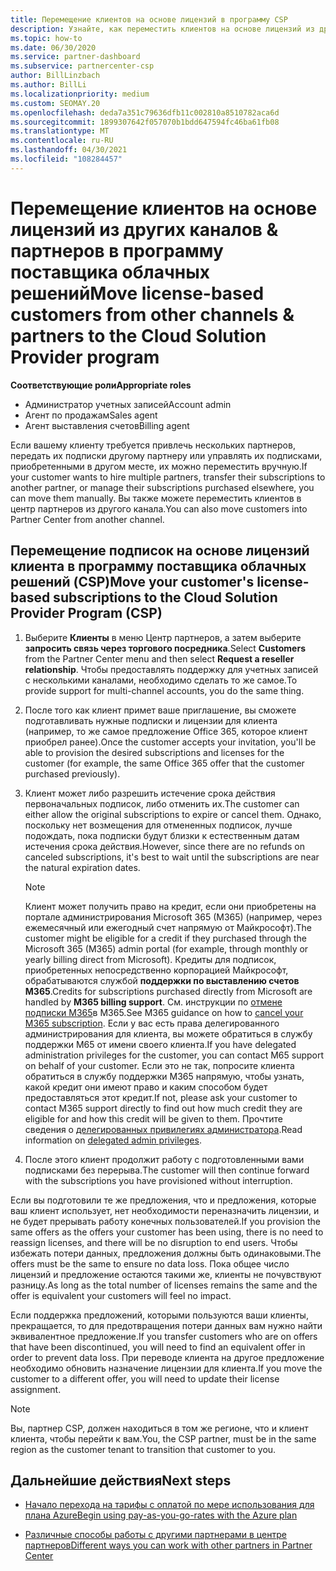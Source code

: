 ```yaml
---
title: Перемещение клиентов на основе лицензий в программу CSP
description: Узнайте, как переместить клиентов на основе лицензий из других каналов или другого партнера в программу поставщика облачных решений (CSP) в центре партнеров.
ms.topic: how-to
ms.date: 06/30/2020
ms.service: partner-dashboard
ms.subservice: partnercenter-csp
author: BillLinzbach
ms.author: BillLi
ms.localizationpriority: medium
ms.custom: SEOMAY.20
ms.openlocfilehash: deda7a351c79636dfb11c002810a8510782aca6d
ms.sourcegitcommit: 1899307642f057070b1bdd647594fc46ba61fb08
ms.translationtype: MT
ms.contentlocale: ru-RU
ms.lasthandoff: 04/30/2021
ms.locfileid: "108284457"
---
```

# <a name="move-license-based-customers-from-other-channels--partners-to-the-cloud-solution-provider-program"></a><span data-ttu-id="5e192-103">Перемещение клиентов на основе лицензий из других каналов & партнеров в программу поставщика облачных решений</span><span class="sxs-lookup"><span data-stu-id="5e192-103">Move license-based customers from other channels & partners to the Cloud Solution Provider program</span></span>

<span data-ttu-id="5e192-104">**Соответствующие роли**</span><span class="sxs-lookup"><span data-stu-id="5e192-104">**Appropriate roles**</span></span>

- <span data-ttu-id="5e192-105">Администратор учетных записей</span><span class="sxs-lookup"><span data-stu-id="5e192-105">Account admin</span></span>
- <span data-ttu-id="5e192-106">Агент по продажам</span><span class="sxs-lookup"><span data-stu-id="5e192-106">Sales agent</span></span>
- <span data-ttu-id="5e192-107">Агент выставления счетов</span><span class="sxs-lookup"><span data-stu-id="5e192-107">Billing agent</span></span>

<span data-ttu-id="5e192-108">Если вашему клиенту требуется привлечь нескольких партнеров, передать их подписки другому партнеру или управлять их подписками, приобретенными в другом месте, их можно переместить вручную.</span><span class="sxs-lookup"><span data-stu-id="5e192-108">If your customer wants to hire multiple partners, transfer their subscriptions to another partner, or manage their subscriptions purchased elsewhere, you can move them manually.</span></span> <span data-ttu-id="5e192-109">Вы также можете переместить клиентов в центр партнеров из другого канала.</span><span class="sxs-lookup"><span data-stu-id="5e192-109">You can also move customers into Partner Center from another channel.</span></span>

## <a name="move-your-customers-license-based-subscriptions-to-the-cloud-solution-provider-program-csp"></a><span data-ttu-id="5e192-110">Перемещение подписок на основе лицензий клиента в программу поставщика облачных решений (CSP)</span><span class="sxs-lookup"><span data-stu-id="5e192-110">Move your customer's license-based subscriptions to the Cloud Solution Provider Program (CSP)</span></span>

1. <span data-ttu-id="5e192-111">Выберите **Клиенты** в меню Центр партнеров, а затем выберите **запросить связь через торгового посредника**.</span><span class="sxs-lookup"><span data-stu-id="5e192-111">Select **Customers** from the Partner Center menu and then select **Request a reseller relationship**.</span></span> <span data-ttu-id="5e192-112">Чтобы предоставлять поддержку для учетных записей с несколькими каналами, необходимо сделать то же самое.</span><span class="sxs-lookup"><span data-stu-id="5e192-112">To provide support for multi-channel accounts, you do the same thing.</span></span>

2. <span data-ttu-id="5e192-113">После того как клиент примет ваше приглашение, вы сможете подготавливать нужные подписки и лицензии для клиента (например, то же самое предложение Office 365, которое клиент приобрел ранее).</span><span class="sxs-lookup"><span data-stu-id="5e192-113">Once the customer accepts your invitation, you'll be able to provision the desired subscriptions and licenses for the customer (for example, the same Office 365 offer that the customer purchased previously).</span></span>

3. <span data-ttu-id="5e192-114">Клиент может либо разрешить истечение срока действия первоначальных подписок, либо отменить их.</span><span class="sxs-lookup"><span data-stu-id="5e192-114">The customer can either allow the original subscriptions to expire or cancel them.</span></span> <span data-ttu-id="5e192-115">Однако, поскольку нет возмещения для отмененных подписок, лучше подождать, пока подписки будут близки к естественным датам истечения срока действия.</span><span class="sxs-lookup"><span data-stu-id="5e192-115">However, since there are no refunds on canceled subscriptions, it's best to wait until the  subscriptions are near the natural expiration dates.</span></span>


   >[!NOTE]
   ><span data-ttu-id="5e192-116">Клиент может получить право на кредит, если они приобретены на портале администрирования Microsoft 365 (M365) (например, через ежемесячный или ежегодный счет напрямую от Майкрософт).</span><span class="sxs-lookup"><span data-stu-id="5e192-116">The customer might be eligible for a credit if they purchased through the Microsoft 365 (M365) admin portal (for example, through monthly or yearly billing direct from Microsoft).</span></span> <span data-ttu-id="5e192-117">Кредиты для подписок, приобретенных непосредственно корпорацией Майкрософт, обрабатываются службой **поддержки по выставлению счетов M365**.</span><span class="sxs-lookup"><span data-stu-id="5e192-117">Credits for subscriptions purchased directly from Microsoft are handled by **M365 billing support**.</span></span> <span data-ttu-id="5e192-118">См. инструкции по [отмене подписки M365](/microsoft-365/commerce/subscriptions/cancel-your-subscription)в M365.</span><span class="sxs-lookup"><span data-stu-id="5e192-118">See M365 guidance on how to [cancel your M365 subscription](/microsoft-365/commerce/subscriptions/cancel-your-subscription).</span></span> <span data-ttu-id="5e192-119">Если у вас есть права делегированного администрирования для клиента, вы можете обратиться в службу поддержки M65 от имени своего клиента.</span><span class="sxs-lookup"><span data-stu-id="5e192-119">If you have delegated administration privileges for the customer, you can contact M65 support on behalf of your customer.</span></span> <span data-ttu-id="5e192-120">Если это не так, попросите клиента обратиться в службу поддержки M365 напрямую, чтобы узнать, какой кредит они имеют право и каким способом будет предоставляться этот кредит.</span><span class="sxs-lookup"><span data-stu-id="5e192-120">If not, please ask your customer to contact M365 support directly to find out how much credit they are eligible for and how this credit will be given to them.</span></span> <span data-ttu-id="5e192-121">Прочтите сведения о [делегированных привилегиях администратора](customers-revoke-admin-privileges.md).</span><span class="sxs-lookup"><span data-stu-id="5e192-121">Read information on [delegated admin privileges](customers-revoke-admin-privileges.md).</span></span>


4. <span data-ttu-id="5e192-122">После этого клиент продолжит работу с подготовленными вами подписками без перерыва.</span><span class="sxs-lookup"><span data-stu-id="5e192-122">The customer will then continue forward with the subscriptions you have provisioned without interruption.</span></span>

<span data-ttu-id="5e192-123">Если вы подготовили те же предложения, что и предложения, которые ваш клиент использует, нет необходимости переназначить лицензии, и не будет прерывать работу конечных пользователей.</span><span class="sxs-lookup"><span data-stu-id="5e192-123">If you provision the same offers as the offers your customer has been using, there is no need to reassign licenses, and there will be no disruption to end users.</span></span> <span data-ttu-id="5e192-124">Чтобы избежать потери данных, предложения должны быть одинаковыми.</span><span class="sxs-lookup"><span data-stu-id="5e192-124">The offers must be the same to ensure no data loss.</span></span> <span data-ttu-id="5e192-125">Пока общее число лицензий и предложение остаются такими же, клиенты не почувствуют разницу.</span><span class="sxs-lookup"><span data-stu-id="5e192-125">As long as the total number of licenses remains the same and the offer is equivalent your customers will feel no impact.</span></span>

<span data-ttu-id="5e192-126">Если поддержка предложений, которыми пользуются ваши клиенты, прекращается, то для предотвращения потери данных вам нужно найти эквивалентное предложение.</span><span class="sxs-lookup"><span data-stu-id="5e192-126">If you transfer customers who are on offers that have been discontinued, you will need to find an equivalent offer in order to prevent data loss.</span></span> <span data-ttu-id="5e192-127">При переводе клиента на другое предложение необходимо обновить назначение лицензии для клиента.</span><span class="sxs-lookup"><span data-stu-id="5e192-127">If you move the customer to a different offer, you will need to update their license assignment.</span></span>

>[!NOTE]
> <span data-ttu-id="5e192-128">Вы, партнер CSP, должен находиться в том же регионе, что и клиент клиента, чтобы перейти к вам.</span><span class="sxs-lookup"><span data-stu-id="5e192-128">You, the CSP partner, must be in the same region as the customer tenant to transition that customer to you.</span></span>

## <a name="next-steps"></a><span data-ttu-id="5e192-129">Дальнейшие действия</span><span class="sxs-lookup"><span data-stu-id="5e192-129">Next steps</span></span>

- [<span data-ttu-id="5e192-130">Начало перехода на тарифы с оплатой по мере использования для плана Azure</span><span class="sxs-lookup"><span data-stu-id="5e192-130">Begin using pay-as-you-go-rates with the Azure plan</span></span>](azure-plan-get-started.md)
 

- [<span data-ttu-id="5e192-131">Различные способы работы с другими партнерами в центре партнеров</span><span class="sxs-lookup"><span data-stu-id="5e192-131">Different ways you can work with other partners in Partner Center</span></span>](work-with-other-partners.md)
